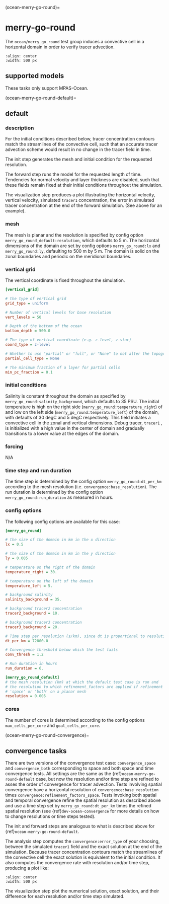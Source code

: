 (ocean-merry-go-round)=

# merry-go-round

The `ocean/merry_go_round` test group induces a convective cell in a horizontal
domain in order to verify tracer advection.

```{image} images/merry_go_round_section.png
:align: center
:width: 500 px
```

## supported models

These tasks only support MPAS-Ocean.

(ocean-merry-go-round-default)=

## default

### description

For the initial conditions described below, tracer concentration contours match
the streamlines of the convective cell, such that an accurate tracer advection
scheme would result in no change in the tracer field in time.

The init step generates the mesh and initial condition for the requested
resolution.

The forward step runs the model for the requested length of time. Tendencies
for normal velocity and layer thickness are disabled, such that these fields
remain fixed at their initial conditions throughout the simulation.

The visualization step produces a plot illustrating the horizontal velocity,
vertical velocity, simulated `tracer1` concentration, the error in simulated
tracer concentration at the end of the forward simulation.
(See above for an example).

### mesh
The mesh is planar and the resolution is specified by config option
`merry_go_round_default:resolution`, which defaults to 5 m. The horizontal
dimensions of the domain are set by config options `merry_go_round:lx` and
`merry_go_round:ly`, defaulting to 500 m by 5 m. The domain is solid on the
zonal boundaries and periodic on the meridional boundaries.

### vertical grid

The vertical coordinate is fixed throughout the simulation.

```cfg
[vertical_grid]

# the type of vertical grid
grid_type = uniform

# Number of vertical levels for base resolution
vert_levels = 50

# Depth of the bottom of the ocean
bottom_depth = 500.0

# The type of vertical coordinate (e.g. z-level, z-star)
coord_type = z-level

# Whether to use "partial" or "full", or "None" to not alter the topography
partial_cell_type = None

# The minimum fraction of a layer for partial cells
min_pc_fraction = 0.1
```

### initial conditions

Salinity is constant throughout the domain as specified by
`merry_go_round:salinity_background`, which defaults to 35 PSU. The initial
temperature is high on the right side (`merry_go_round:temperature_right`) of
and low on the left side (`merry_go_round:temperature_left`) of the domain,
with defaults of 30 degC and 5 degC respectively. This field initiates
a convective cell in the zonal and vertical dimensions. Debug tracer, `tracer1`
, is initialized with a high value in the center of domain and gradually
transitions to a lower value at the edges of the domain.

### forcing
N/A

### time step and run duration

The time step is determined by the config option `merry_go_round:dt_per_km`
according to the mesh resolution (i.e. `convergence:base_resolution`).
The run duration is determined by the config option
`merry_go_round:run_duration` as measured in hours.

### config options

The following config options are available for this case:

```cfg
[merry_go_round]

# the size of the domain in km in the x direction
lx = 0.5

# the size of the domain in km in the y direction
ly = 0.005

# temperature on the right of the domain
temperature_right = 30.

# temperature on the left of the domain
temperature_left = 5.

# background salinity
salinity_background = 35.

# background tracer2 concentration
tracer2_background = 10.

# background tracer3 concentration
tracer3_background = 20.

# Time step per resolution (s/km), since dt is proportional to resolution
dt_per_km = 72000.0

# Convergence threshold below which the test fails
conv_thresh = 1.2

# Run duration in hours
run_duration = 6.

[merry_go_round_default]
# the mesh resolution (km) at which the default test case is run and
# the resolution to which refinement_factors are applied if refinement is
# 'space' or 'both' on a planar mesh
resolution = 0.005
```

### cores

The number of cores is determined according to the config options
``max_cells_per_core`` and ``goal_cells_per_core``.

(ocean-merry-go-round-convergence)=

## convergence tasks

There are two versions of the convergence test case: `convergence_space` and 
`convergence_both` corresponding to space and both space and time convergence
tests. All settings are the same as the
{ref}`ocean-merry-go-round-default` case, but now the resolution and/or time step
are refined to asses the order of convergence for tracer advection. Tests
involving spatial convergence have a horizontal resolution of
`convergence:base_resolution` times `convergence:refinement_factors_space`.
Tests invoking both spatial and temporal convergence refine the spatial
resolution as described above and use a time step set by
`merry_go_round:dt_per_km` times the refined spatial resolution
(see {ref}`dev-ocean-convergence` for more details on how to change resolutions
or time steps tested).

The init and forward steps are analogous to what is described above for
{ref}`ocean-merry-go-round-default`.

The analysis step computes the `convergence:error_type` of your choosing,
between the simulated `tracer1` field and the exact solution at the end
of the simulation. Because tracer concentration contours match the streamlines
of the convective cell the exact solution is equivalent to the initial
condition. It also computes the convergence rate with resolution and/or
time step, producing a plot like:

```{image} images/merry_go_round_convergence.png
:align: center
:width: 500 px
```
The visualization step plot the numerical solution, exact solution, and their
difference for each resolution and/or time step simulated.

